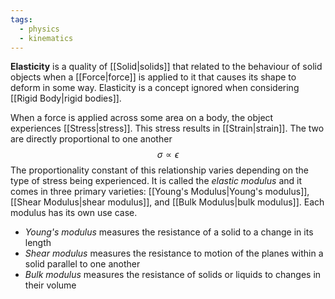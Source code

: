 ```yaml
---
tags:
  - physics
  - kinematics
---
```

**Elasticity** is a quality of [[Solid|solids]] that related to the behaviour of solid objects when a [[Force|force]] is applied to it that causes its shape to deform in some way. Elasticity is a concept ignored when considering [[Rigid Body|rigid bodies]]. 

When a force is applied across some area on a body, the object experiences [[Stress|stress]].  This stress results in [[Strain|strain]]. The two are directly proportional to one another
$$
\sigma \propto \epsilon
$$
The proportionality constant of this relationship varies depending on the type of stress being experienced. It is called the *elastic modulus* and it comes in three primary varieties: [[Young's Modulus|Young's modulus]], [[Shear Modulus|shear modulus]], and [[Bulk Modulus|bulk modulus]]. Each modulus has its own use case.
- *Young's modulus* measures the resistance of a solid to a change in its length
- *Shear modulus* measures the resistance to motion of the planes within a solid parallel to one another
- *Bulk modulus* measures the resistance of solids or liquids to changes in their volume

